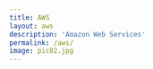 ```yaml
---
title: AWS
layout: aws
description: 'Amazon Web Services'
permalink: /aws/
image: pic02.jpg
---
```

